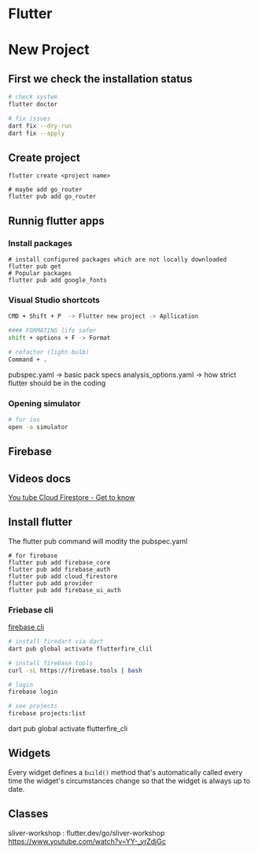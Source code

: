 # Flutter

# New Project
## First we check the installation status
```bash
# check system
flutter doctor

# fix issues
dart fix --dry-run
dart fix --apply
```

## Create project
```
flutter create <project name>

# maybe add go_router
flutter pub add go_router
```
## Runnig flutter apps
### Install packages
```
# install configured packages which are not locally downloaded
flutter pub get
# Popular packages
flutter pub add google_fonts
```
### Visual Studio shortcots
```bash
CMD + Shift + P  -> Flutter new project -> Apllication

#### FORMATING life safer
shift + options + F -> Format

# refactor (light bulb)
Command + .

```
pubspec.yaml -> basic pack specs
analysis_options.yaml  -> how strict flutter should be in the coding

### Opening simulator
```bash
# for ios
open -a simulator
```

## Firebase
## Videos docs
[You tube Cloud Firestore - Get to know](https://www.youtube.com/playlist?list=PLl-K7zZEsYLluG5MCVEzXAQ7ACZBCuZgZ)
## Install flutter
The flutter pub command will modity the pubspec.yaml
```
# for firebase
flutter pub add firebase_core
flutter pub add firebase_auth
flutter pub add cloud_firestore
flutter pub add provider
flutter pub add firebase_ui_auth
```
### Friebase cli

[firebase cli](https://firebase.google.com/docs/cli#install-cli-mac-linux)
```bash
# install firedart via dart
dart pub global activate flutterfire_clil

# install firebase tools
curl -sL https://firebase.tools | bash

# login
firebase login

# see projects
firebase projects:list

```
dart pub global activate flutterfire_cli

## Widgets
Every widget defines a `build()` method that's automatically called every time the widget's circumstances change so that the widget is always up to date.


## Classes
sliver-workshop : flutter.dev/go/sliver-workshop
https://www.youtube.com/watch?v=YY-_yrZdjGc
